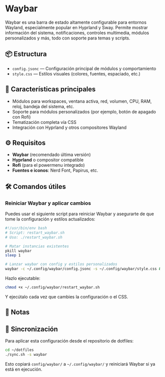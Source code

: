 # Waybar

Waybar es una barra de estado altamente configurable para entornos Wayland, especialmente popular en Hyprland y Sway. Permite mostrar información del sistema, notificaciones, controles multimedia, módulos personalizados y más, todo con soporte para temas y scripts.

## 📦 Estructura

- `config.jsonc` — Configuración principal de módulos y comportamiento
- `style.css` — Estilos visuales (colores, fuentes, espaciado, etc.)

## 🚀 Características principales

- Módulos para workspaces, ventana activa, red, volumen, CPU, RAM, reloj, bandeja del sistema, etc.
- Soporte para módulos personalizados (por ejemplo, botón de apagado con Rofi)
- Tematización completa vía CSS
- Integración con Hyprland y otros compositores Wayland

## ⚙️ Requisitos

- **Waybar** (recomendado última versión)
- **Hyprland** o compositor compatible
- **Rofi** (para el powermenu integrado)
- **Fuentes e iconos**: Nerd Font, Papirus, etc.

## 🛠️ Comandos útiles

### Reiniciar Waybar y aplicar cambios

Puedes usar el siguiente script para reiniciar Waybar y asegurarte de que tome la configuración y estilos actualizados:

```bash
#!/usr/bin/env bash
# Script: restart_waybar.sh
# Uso: ./restart_waybar.sh

# Matar instancias existentes
pkill waybar
sleep 1

# Lanzar waybar con config y estilos personalizados
waybar -c ~/.config/waybar/config.jsonc -s ~/.config/waybar/style.css &
```

Hazlo ejecutable:
```bash
chmod +x ~/.config/waybar/restart_waybar.sh
```

Y ejecútalo cada vez que cambies la configuración o el CSS.

## 📝 Notas


## 🔄 Sincronización

Para aplicar esta configuración desde el repositorio de dotfiles:

```bash
cd ~/dotfiles
./sync.sh -s waybar
```

Esto copiará `config/waybar/` a `~/.config/waybar/` y reiniciará Waybar si ya está en ejecución.
